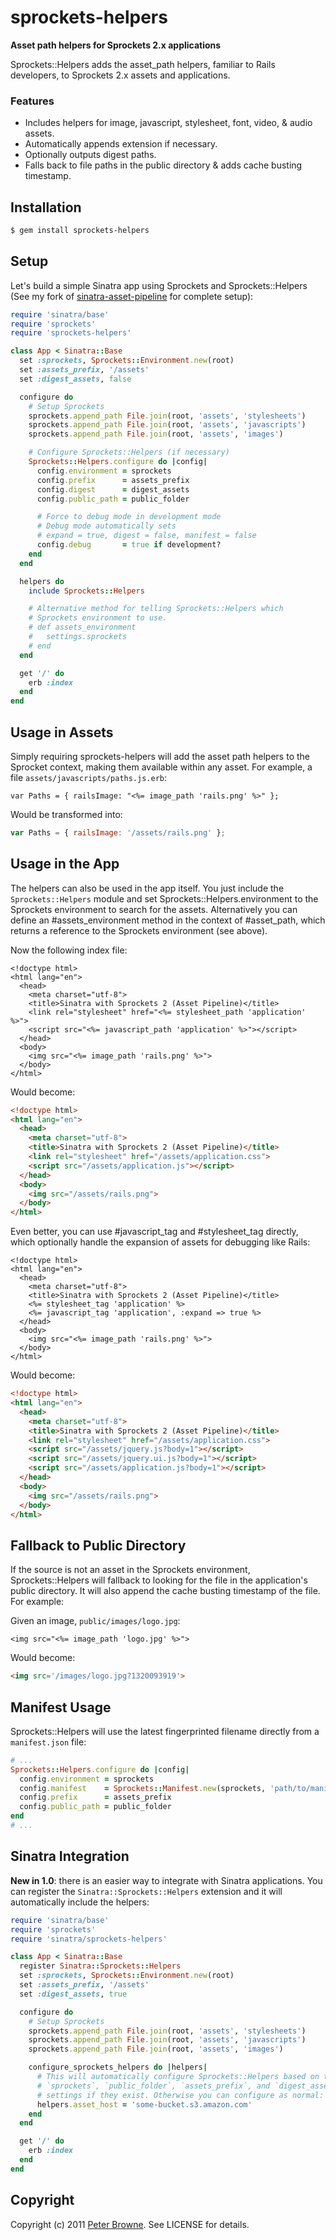 # sprockets-helpers

**Asset path helpers for Sprockets 2.x applications**

Sprockets::Helpers adds the asset_path helpers, familiar to Rails developers, to Sprockets 2.x assets and applications.

### Features

* Includes helpers for image, javascript, stylesheet, font, video, & audio assets.
* Automatically appends extension if necessary.
* Optionally outputs digest paths.
* Falls back to file paths in the public directory & adds cache busting timestamp.

## Installation

``` bash
$ gem install sprockets-helpers
```

## Setup

Let's build a simple Sinatra app using Sprockets and Sprockets::Helpers (See my fork of [sinatra-asset-pipeline](https://github.com/petebrowne/sinatra-asset-pipeline) for complete setup):

``` ruby
require 'sinatra/base'
require 'sprockets'
require 'sprockets-helpers'

class App < Sinatra::Base
  set :sprockets, Sprockets::Environment.new(root)
  set :assets_prefix, '/assets'
  set :digest_assets, false

  configure do
    # Setup Sprockets
    sprockets.append_path File.join(root, 'assets', 'stylesheets')
    sprockets.append_path File.join(root, 'assets', 'javascripts')
    sprockets.append_path File.join(root, 'assets', 'images')

    # Configure Sprockets::Helpers (if necessary)
    Sprockets::Helpers.configure do |config|
      config.environment = sprockets
      config.prefix      = assets_prefix
      config.digest      = digest_assets
      config.public_path = public_folder

      # Force to debug mode in development mode
      # Debug mode automatically sets
      # expand = true, digest = false, manifest = false
      config.debug       = true if development?
    end
  end

  helpers do
    include Sprockets::Helpers

    # Alternative method for telling Sprockets::Helpers which
    # Sprockets environment to use.
    # def assets_environment
    #   settings.sprockets
    # end
  end

  get '/' do
    erb :index
  end
end
```

## Usage in Assets

Simply requiring sprockets-helpers will add the asset path helpers to the Sprocket context, making them available within any asset. For example, a file `assets/javascripts/paths.js.erb`:

``` js+erb
var Paths = { railsImage: "<%= image_path 'rails.png' %>" };
```

Would be transformed into:

``` javascript
var Paths = { railsImage: '/assets/rails.png' };
```

## Usage in the App

The helpers can also be used in the app itself. You just include the `Sprockets::Helpers` module and set Sprockets::Helpers.environment to the Sprockets environment to search for the assets. Alternatively you can define an #assets_environment method in the context of #asset_path, which returns a reference to the Sprockets environment (see above).

Now the following index file:

``` html+erb
<!doctype html>
<html lang="en">
  <head>
    <meta charset="utf-8">
    <title>Sinatra with Sprockets 2 (Asset Pipeline)</title>
    <link rel="stylesheet" href="<%= stylesheet_path 'application' %>">
    <script src="<%= javascript_path 'application' %>"></script>
  </head>
  <body>
    <img src="<%= image_path 'rails.png' %>">
  </body>
</html>
```

Would become:

``` html
<!doctype html>
<html lang="en">
  <head>
    <meta charset="utf-8">
    <title>Sinatra with Sprockets 2 (Asset Pipeline)</title>
    <link rel="stylesheet" href="/assets/application.css">
    <script src="/assets/application.js"></script>
  </head>
  <body>
    <img src="/assets/rails.png">
  </body>
</html>
```

Even better, you can use #javascript_tag and #stylesheet_tag directly, which optionally handle the expansion of assets for debugging like Rails:

``` html+erb
<!doctype html>
<html lang="en">
  <head>
    <meta charset="utf-8">
    <title>Sinatra with Sprockets 2 (Asset Pipeline)</title>
    <%= stylesheet_tag 'application' %>
    <%= javascript_tag 'application', :expand => true %>
  </head>
  <body>
    <img src="<%= image_path 'rails.png' %>">
  </body>
</html>
```

Would become:

``` html
<!doctype html>
<html lang="en">
  <head>
    <meta charset="utf-8">
    <title>Sinatra with Sprockets 2 (Asset Pipeline)</title>
    <link rel="stylesheet" href="/assets/application.css">
    <script src="/assets/jquery.js?body=1"></script>
    <script src="/assets/jquery.ui.js?body=1"></script>
    <script src="/assets/application.js?body=1"></script>
  </head>
  <body>
    <img src="/assets/rails.png">
  </body>
</html>
```

## Fallback to Public Directory

If the source is not an asset in the Sprockets environment, Sprockets::Helpers will fallback to looking for the file in the application's public directory. It will also append the cache busting timestamp of the file. For example:

Given an image, `public/images/logo.jpg`:

``` html+erb
<img src="<%= image_path 'logo.jpg' %>">
```

Would become:

``` html
<img src='/images/logo.jpg?1320093919'>
```

## Manifest Usage

Sprockets::Helpers will use the latest fingerprinted filename directly from a `manifest.json` file:


``` ruby
# ...
Sprockets::Helpers.configure do |config|
  config.environment = sprockets
  config.manifest    = Sprockets::Manifest.new(sprockets, 'path/to/manifset.json')
  config.prefix      = assets_prefix
  config.public_path = public_folder
end
# ...
```

## Sinatra Integration

**New in 1.0**: there is an easier way to integrate with Sinatra applications. You can register the `Sinatra::Sprockets::Helpers` extension and it will automatically include the helpers:

``` ruby
require 'sinatra/base'
require 'sprockets'
require 'sinatra/sprockets-helpers'

class App < Sinatra::Base
  register Sinatra::Sprockets::Helpers
  set :sprockets, Sprockets::Environment.new(root)
  set :assets_prefix, '/assets'
  set :digest_assets, true

  configure do
    # Setup Sprockets
    sprockets.append_path File.join(root, 'assets', 'stylesheets')
    sprockets.append_path File.join(root, 'assets', 'javascripts')
    sprockets.append_path File.join(root, 'assets', 'images')

    configure_sprockets_helpers do |helpers|
      # This will automatically configure Sprockets::Helpers based on the
      # `sprockets`, `public_folder`, `assets_prefix`, and `digest_assets`
      # settings if they exist. Otherwise you can configure as normal:
      helpers.asset_host = 'some-bucket.s3.amazon.com'
    end
  end

  get '/' do
    erb :index
  end
end
```

## Copyright

Copyright (c) 2011 [Peter Browne](http://petebrowne.com). See LICENSE for details.
